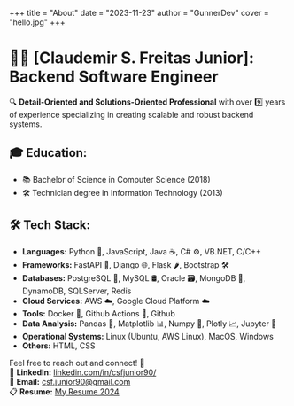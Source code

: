+++
title = "About"
date = "2023-11-23"
author = "GunnerDev"
cover = "hello.jpg"
+++

# 👨‍💻 [Claudemir S. Freitas Junior]: Backend Software Engineer

🔍 **Detail-Oriented and Solutions-Oriented Professional** with over 9️⃣ years of experience specializing in creating scalable and robust backend systems.

## 🎓 **Education:**
- 📚 Bachelor of Science in Computer Science (2018)
- 🛠️ Technician degree in Information Technology (2013)

## 🛠️ **Tech Stack:**
- **Languages:** Python 🐍, JavaScript, Java ☕, C# ⚙️, VB.NET, C/C++
- **Frameworks:** FastAPI 🚀, Django 🌐, Flask 🌶️, Bootstrap 🛠️
- **Databases:** PostgreSQL 🐘, MySQL 🛢️, Oracle 🗃️, MongoDB 🍃, DynamoDB, SQLServer, Redis
- **Cloud Services:** AWS ☁️, Google Cloud Platform ☁️
- **Tools:** Docker 🐳, Github Actions 🔄, Github
- **Data Analysis:** Pandas 🐼, Matplotlib 📊, Numpy 🔢, Plotly 📈, Jupyter 📓
- **Operational Systems:** Linux (Ubuntu, AWS Linux), MacOS, Windows
- **Others:** HTML, CSS



Feel free to reach out and connect! 👥  
🔗 **LinkedIn:** [linkedin.com/in/csfjunior90/](https://www.linkedin.com/in/csfjunior90/)  
📧 **Email:** [csf.junior90@gmail.com](mailto:csf.junior90@gmail.com)  
📋 **Resume:** [My Resume 2024](/resume.pdf)
